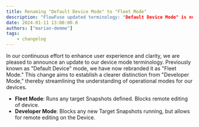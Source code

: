 ```yaml
---
title: Renaming "Default Device Mode" to "Fleet Mode"
description: "FlowFuse updated terminology: "Default Device Mode" is now "Fleet Mode," enhancing clarity and operational distinctions for users."
date: 2024-01-11 13:00:00.0
authors: ["marian-demme"]
tags:
    - changelog
---
```


In our continuous effort to enhance user experience and clarity, we are pleased to announce an update to our device mode terminology. Previously known as "Default Device" mode, we have now rebranded it as "Fleet Mode." This change aims to establish a clearer distinction from "Developer Mode," thereby streamlining the understanding of operational modes for our devices.

- **Fleet Mode**: Runs any target Snapshots defined. Blocks remote editing of device.
- **Developer Mode**: Blocks any new Target Snapshots running, but allows for remote editing on the Device.